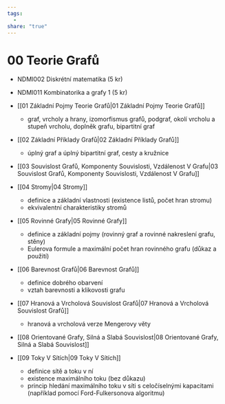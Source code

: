 ```yaml
---
tags:
  - 
share: "true"
---
```


# 00 Teorie Grafů

- NDMI002 Diskrétní matematika (5 kr)
- NDMI011 Kombinatorika a grafy 1 (5 kr)

- [[01 Základní Pojmy Teorie Grafů|01 Základní Pojmy Teorie Grafů]]
	- graf, vrcholy a hrany, izomorfismus grafů, podgraf, okolí vrcholu a stupeň vrcholu, doplněk grafu, bipartitní
	   graf
- [[02 Základní Příklady Grafů|02 Základní Příklady Grafů]]
	- úplný graf a úplný bipartitní graf, cesty a kružnice
- [[03 Souvislost Grafů, Komponenty Souvislosti, Vzdálenost V Grafu|03 Souvislost Grafů, Komponenty Souvislosti, Vzdálenost V Grafu]]
- [[04 Stromy|04 Stromy]]
	- definice a základní vlastnosti (existence listů, počet hran stromu)
	- ekvivalentní charakteristiky stromů
- [[05 Rovinné Grafy|05 Rovinné Grafy]]
	- definice a základní pojmy (rovinný graf a rovinné nakreslení grafu, stěny)
	- Eulerova formule a maximální počet hran rovinného grafu (důkaz a použití)
- [[06 Barevnost Grafů|06 Barevnost Grafů]]
	- definice dobrého obarvení
	- vztah barevnosti a klikovosti grafu
- [[07 Hranová a Vrcholová Souvislost Grafů|07 Hranová a Vrcholová Souvislost Grafů]]
	- hranová a vrcholová verze Mengerovy věty
- [[08 Orientované Grafy, Silná a Slabá Souvislost|08 Orientované Grafy, Silná a Slabá Souvislost]]
- [[09 Toky V Sítích|09 Toky V Sítích]]
	- definice sítě a toku v ní
	- existence maximálního toku (bez důkazu)
	- princip hledání maximálního toku v síti s celočíselnými kapacitami (například pomocí Ford-Fulkersonova algoritmu)